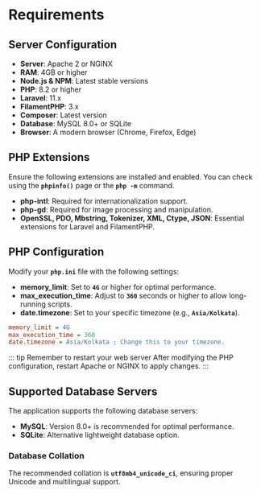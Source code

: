 # Requirements

## Server Configuration

- **Server**: Apache 2 or NGINX
- **RAM**: 4GB or higher
- **Node.js & NPM**: Latest stable versions
- **PHP**: 8.2 or higher
- **Laravel**: 11.x
- **FilamentPHP**: 3.x
- **Composer**: Latest version
- **Database**: MySQL 8.0+ or SQLite
- **Browser**: A modern browser (Chrome, Firefox, Edge)

## PHP Extensions

Ensure the following extensions are installed and enabled. You can check using the **`phpinfo()`** page or the **`php -m`** command.

- **php-intl**: Required for internationalization support.
- **php-gd**: Required for image processing and manipulation.
- **OpenSSL, PDO, Mbstring, Tokenizer, XML, Ctype, JSON**: Essential extensions for Laravel and FilamentPHP.

## PHP Configuration

Modify your **`php.ini`** file with the following settings:

- **memory_limit**: Set to **`4G`** or higher for optimal performance.
- **max_execution_time**: Adjust to **`360`** seconds or higher to allow long-running scripts.
- **date.timezone**: Set to your specific timezone (e.g., **`Asia/Kolkata`**).

```ini
memory_limit = 4G
max_execution_time = 360
date.timezone = Asia/Kolkata ; Change this to your timezone.
```

::: tip Remember to restart your web server
After modifying the PHP configuration, restart Apache or NGINX to apply changes.
:::

## Supported Database Servers

The application supports the following database servers:

- **MySQL**: Version 8.0+ is recommended for optimal performance.
- **SQLite**: Alternative lightweight database option.

### Database Collation

The recommended collation is **`utf8mb4_unicode_ci`**, ensuring proper Unicode and multilingual support.
